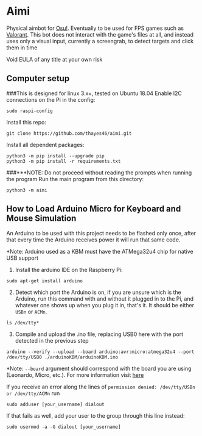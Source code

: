 # Aimi
Physical aimbot for [Osu!](https://osu.ppy.sh/home). Eventually to be used for FPS games such as [Valorant](https://playvalorant.com/en-us/).
This bot does not interact with the game's files at all, and instead uses only a visual input, currently a screengrab, to detect targets and click them in time

Void EULA of any title at your own risk

## Computer setup
###This is designed for linux 3.x+, tested on Ubuntu 18.04
Enable I2C connections on the Pi in the config:
```
sudo raspi-config
```

Install this repo:
```
git clone https://github.com/thayes46/aimi.git
```

Install all dependent packages:
```
python3 -m pip install --upgrade pip
python3 -m pip install -r requirements.txt
```

###***NOTE: Do not proceed without reading the prompts when running the program
Run the main program from this directory:
```
python3 -m aimi
```

## How to Load Arduino Micro for Keyboard and Mouse Simulation
An Arduino to be used with this project needs to be flashed only once, after that every time the Arduino receives power it will run that same code.

*Note: Arduino used as a KBM must have the ATMega32u4 chip for native USB support

1. Install the arduino IDE on the Raspberry Pi:
```
sudo apt-get install arduino
```

2. Detect which port the Arduino is on, if you are unsure which is the Arduino, run this command with and without it plugged in to the Pi, and whatever one shows up when you plug it in, that's it. It should be either `USBn` or `ACMn`.
```
ls /dev/tty*
```

3. Compile and upload the .ino file, replacing USB0 here with the port detected in the previous step
```
arduino --verify --upload --board arduino:avr:micro:atmega32u4 --port /dev/tty/USB0 ./arduinoKBM/arduinoKBM.ino
```

*Note: `--board` argument should correspond with the board you are using (Leonardo, Micro, etc.). For more information visit [here](https://github.com/arduino/Arduino/blob/master/build/shared/manpage.adoc#options)

If you receive an error along the lines of `permission denied: /dev/tty/USBn or /dev/tty/ACMn` run
```
sudo adduser [your_username] dialout
```
If that fails as well, add your user to the group through this line instead:
``````
sudo usermod -a -G dialout [your_username]
